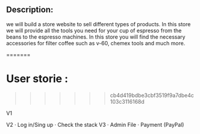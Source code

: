 ## Description: 

we will build a store website to sell different types of products. In this store we will provide all the tools you need for your cup of espresso from the beans to the espresso machines. In this store you will find the necessary accessories for filter coffee such as v-60, chemex tools and much more. 


=======
# User storie :
>>>>>>> cb4d419bdbe3cbf3519f9a7dbe4c103c3116168d


V1 


V2 
·     Log in/Sing up
·     Check the stack
V3 
·     Admin File
·     Payment (PayPal)

